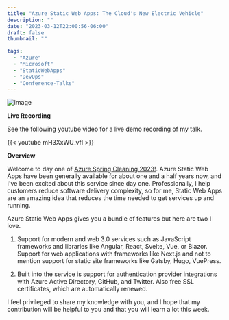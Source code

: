 ```yaml
---
title: "Azure Static Web Apps: The Cloud's New Electric Vehicle"
description: ""
date: "2023-03-12T22:00:56-06:00"
draft: false
thumbnail: ""

tags:
  - "Azure"
  - "Microsoft"
  - "StaticWebApps"
  - "DevOps"
  - "Conference-Talks"
---
```


![Image](https://gogorichiesitefiles.blob.core.windows.net/publicfiles/asc23.png)

**Live Recording**

See the following youtube video for a live demo recording of my talk.

{{< youtube mH3XxWU_vfI >}}


**Overview**

Welcome to day one of [Azure Spring Cleaning 2023!](https://www.azurespringclean.com/). Azure Static Web Apps have been generally available for about one and a half years now, and I've been excited about this service since day one. Professionally, I help customers reduce software delivery complexity, so for me, Static Web Apps are an amazing idea that reduces the time needed to get services up and running.

Azure Static Web Apps gives you a bundle of features but here are two I love.

1. Support for modern and web 3.0 services such as JavaScript frameworks and libraries like Angular, React, Svelte, Vue, or Blazor. Support for web applications with frameworks like Next.js and not to mention support for static site frameworks like Gatsby, Hugo, VuePress.

2. Built into the service is support for authentication provider integrations with Azure Active Directory, GitHub, and Twitter. Also free SSL certificates, which are automatically renewed.

I feel privileged to share my knowledge with you, and I hope that my contribution will be helpful to you and that you will learn a lot this week.